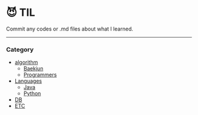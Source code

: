 # :smiling_imp: TIL
Commit any codes or .md files about what I learned.

---

### **Category**
- [algorithm](https://github.com/jamongK/1Day1Commit/tree/master/algorithm)
  - [Baekjun](https://github.com/jamongK/1Day1Commit/tree/master/algorithm/Baekjun)
  - [Programmers](https://github.com/jamongK/1Day1Commit/tree/master/algorithm/Programmers)
- [Languages](https://github.com/jamongK/1Day1Commit/tree/master/Languages)
  - [Java](https://github.com/jamongK/Study/tree/master/Languages/Java)
  - [Python](https://github.com/jamongK/Study/tree/master/Languages/Python)
- [DB](https://github.com/jamongK/Study/tree/master/DB)
- [ETC](https://github.com/jamongK/1Day1Commit/tree/master/ETC)

&nbsp;
